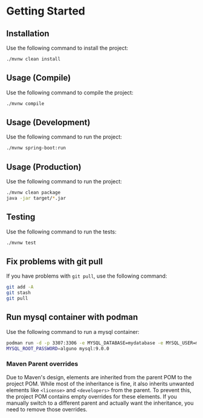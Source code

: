# Getting Started

## Installation

Use the following command to install the project:

```bash
./mvnw clean install
```

## Usage (Compile)

Use the following command to compile the project:

```bash
./mvnw compile
```

## Usage (Development)

Use the following command to run the project:

```bash
./mvnw spring-boot:run
```

## Usage (Production)

Use the following command to run the project:

```bash
./mvnw clean package
java -jar target/*.jar
```

## Testing

Use the following command to run the tests:

```bash
./mvnw test
```

## Fix problems with git pull

If you have problems with `git pull`, use the following command:

```bash
git add -A
git stash
git pull
```

## Run mysql container with podman

Use the following command to run a mysql container:

```bash
podman run -d -p 3307:3306 -e MYSQL_DATABASE=mydatabase -e MYSQL_USER=myuser -e MYSQL_PASSWORD=secret -e 
MYSQL_ROOT_PASSWORD=alguno mysql:9.0.0
```

### Maven Parent overrides

Due to Maven's design, elements are inherited from the parent POM to the project POM.
While most of the inheritance is fine, it also inherits unwanted elements like `<license>` and `<developers>` from the parent.
To prevent this, the project POM contains empty overrides for these elements.
If you manually switch to a different parent and actually want the inheritance, you need to remove those overrides.

